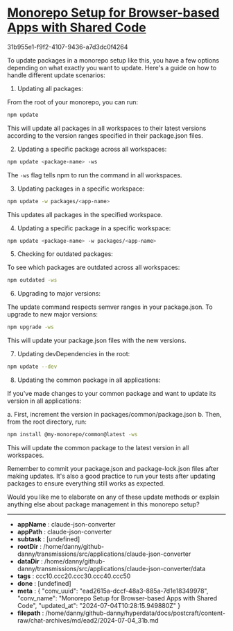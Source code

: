# [Monorepo Setup for Browser-based Apps with Shared Code](https://claude.ai/chat/ead2615a-dccf-48a3-885a-7d1e18349978)

31b955e1-f9f2-4107-9436-a7d3dc0f4264

 To update packages in a monorepo setup like this, you have a few options depending on what exactly you want to update. Here's a guide on how to handle different update scenarios:

1. Updating all packages:

From the root of your monorepo, you can run:

```bash
npm update
```

This will update all packages in all workspaces to their latest versions according to the version ranges specified in their package.json files.

2. Updating a specific package across all workspaces:

```bash
npm update <package-name> -ws
```

The `-ws` flag tells npm to run the command in all workspaces.

3. Updating packages in a specific workspace:

```bash
npm update -w packages/<app-name>
```

This updates all packages in the specified workspace.

4. Updating a specific package in a specific workspace:

```bash
npm update <package-name> -w packages/<app-name>
```

5. Checking for outdated packages:

To see which packages are outdated across all workspaces:

```bash
npm outdated -ws
```

6. Upgrading to major versions:

The update command respects semver ranges in your package.json. To upgrade to new major versions:

```bash
npm upgrade -ws
```

This will update your package.json files with the new versions.

7. Updating devDependencies in the root:

```bash
npm update --dev
```

8. Updating the common package in all applications:

If you've made changes to your common package and want to update its version in all applications:

a. First, increment the version in packages/common/package.json
b. Then, from the root directory, run:

```bash
npm install @my-monorepo/common@latest -ws
```

This will update the common package to the latest version in all workspaces.

Remember to commit your package.json and package-lock.json files after making updates. It's also a good practice to run your tests after updating packages to ensure everything still works as expected.

Would you like me to elaborate on any of these update methods or explain anything else about package management in this monorepo setup?

---

* **appName** : claude-json-converter
* **appPath** : claude-json-converter
* **subtask** : [undefined]
* **rootDir** : /home/danny/github-danny/transmissions/src/applications/claude-json-converter
* **dataDir** : /home/danny/github-danny/transmissions/src/applications/claude-json-converter/data
* **tags** : ccc10.ccc20.ccc30.ccc40.ccc50
* **done** : [undefined]
* **meta** : {
  "conv_uuid": "ead2615a-dccf-48a3-885a-7d1e18349978",
  "conv_name": "Monorepo Setup for Browser-based Apps with Shared Code",
  "updated_at": "2024-07-04T10:28:15.949880Z"
}
* **filepath** : /home/danny/github-danny/hyperdata/docs/postcraft/content-raw/chat-archives/md/ead2/2024-07-04_31b.md